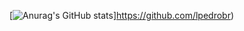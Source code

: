 [![Anurag's GitHub stats](https://github-readme-stats.vercel.app/api?username=anuraghazra)]https://github.com/lpedrobr)
